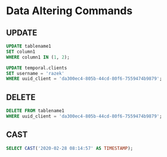 # Data Altering Commands

## UPDATE
```sql
UPDATE tablename1
SET column1
WHERE column1 IN (1, 2);

UPDATE temporal.clients
SET username = 'razek'
WHERE uuid_client = 'da300ec4-805b-44cd-80f6-7559474b9879';
```

## DELETE
```sql
DELETE FROM tablename1
WHERE uuid_client = 'da300ec4-805b-44cd-80f6-7559474b9879';
```

## CAST
```sql
SELECT CAST('2020-02-28 08:14:57' AS TIMESTAMP);
```
